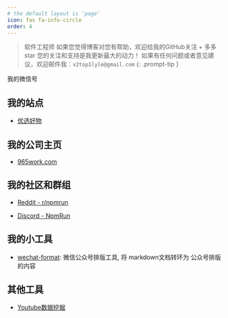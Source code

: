 ```yaml
---
# the default layout is 'page'
icon: fas fa-info-circle
order: 4
---
```


> 软件工程师 
> 如果您觉得博客对您有帮助，欢迎给我的GitHub关注 + 多多star
> 您的关注和支持是我更新最大的动力！
> 如果有任何问题或者意见建议，欢迎邮件我：` v2top1lyle@gmail.com `
{: .prompt-tip }

我的微信号

## 我的站点

- [优选好物](https://haoliu.store)

## 我的公司主页

- [965work.com](https://www.965work.com/)

## 我的社区和群组

- [Reddit - r/npmrun](https://www.reddit.com/r/npmrun/)

- [Discord - NpmRun](https://discord.gg/4HjY6PPa)

## 我的小工具

- [wechat-format](https://lylelh.github.io/wechat-format/): 微信公众号排版工具, 将 markdown文档转环为 公众号排版的内容

## 其他工具

- [Youtube数据挖掘](https://socialblade.com/)
